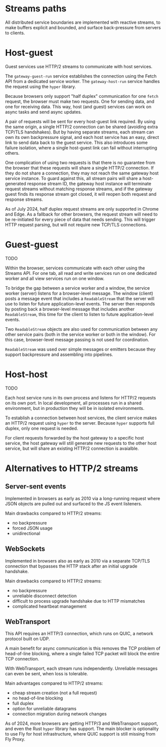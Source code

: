# Streams paths

All distributed service boundaries are implemented with reactive streams, to make buffers explicit and bounded, and surface back-pressure from servers to clients.

# Host-guest

Guest services use HTTP/2 streams to communicate with host services.

The `gateway-guest-run` service establishes the connection using the Fetch API from a dedicated service worker. The `gateway-host-run` service handles the request using the `hyper` library.

Because browsers only support "half duplex" communication for one `fetch` request, the browser must make two requests. One for sending data, and one for receiving data. This way, host (and guest) services can work on async tasks and send async updates.

A pair of requests will be sent for every host-guest link required. By using the same origin, a single HTTP/2 connection can be shared (avoiding extra TCP/TLS handshakes). But by having separate streams, each stream can own its own backpressure signal, and each host service has an easy, direct link to send data back to the guest service. This also introduces some failure isolation, where a single host-guest link can fail without interrupting others.

One complication of using two requests is that there is no guarantee from the browser that these requests will share a single HTTP/2 connection. If they do not share a connection, they may not reach the same gateway host service instance. To guard against this, all stream pairs will share a host-generated response stream ID, the gateway host instance will terminate request streams without matching response streams, and if the gateway guest finds its response stream got closed, it will reopen both request and response streams.

As of July 2024, half duplex request streams are only supported in Chrome and Edge. As a fallback for other browsers, the request stream will need to be re-initiated for every piece of data that needs sending. This will trigger HTTP request parsing, but will not require new TCP/TLS connections.

# Guest-guest

TODO

Within the browser, services communicate with each other using the Streams API. For one tab, all read and write services run on one dedicated worker and all view services run on one window.

To bridge the gap between a service worker and a window, the service worker (server) listens for a browser-level message. The window (client) posts a message event that includes a `ReadableStream` that the server will use to listen for future application-level events. The server then responds by posting back a browser-level message that includes another `ReadableStream`, this time for the client to listen to future application-level events.

Two `ReadableStream` objects are also used for communication between any other service pairs (both in the service worker or both in the window). For this case, browser-level message passing is not used for coordination.

`ReadableStream` was used over simple messages or emitters because they support backpressure and assembling into pipelines.

# Host-host

TODO

Each host service runs in its own process and listens for HTTP/2 requests on its own port. In local development, all processes run in a shared environment, but in production they will be in isolated environments.

To establish a connection between host services, the client service makes an HTTP/2 request using `hyper` to the server. Because `hyper` supports full duplex, only one request is needed.

For client requests forwarded by the host gateway to a specific host service, the host gateway will still generate new requests to the other host service, but will share an existing HTTP/2 connection is avaialble.

# Alternatives to HTTP/2 streams

## Server-sent events

Implemented in browsers as early as 2010 via a long-running request where JSON objects are pulled out and surfaced to the JS event listeners.

Main drawbacks compared to HTTP/2 streams:

- no backpressure
- forced JSON usage
- unidirectional

## WebSockets

Implemented in browsers also as early as 2010 via a separate TCP/TLS connection that bypasses the HTTP stack after an initial upgrade handshake.

Main drawbacks compared to HTTP/2 streams:

- no backpressure
- unreliable disconnect detection
- difficult to process upgrade handshake due to HTTP mismatches
- complicated heartbeat management

## WebTransport

This API requires an HTTP/3 connection, which runs on QUIC, a network protocol built on UDP.

A main benefit for async communication is this removes the TCP problem of head-of-line blocking, where a single failed TCP packet will block the entire TCP connection.

With WebTransport, each stream runs independently. Unreliable messages can even be sent, when loss is tolerable.

Main advantages compared to HTTP/2 streams:

- cheap stream creation (not a full request)
- no head-of-line blocking
- full duplex
- option for unreliable datagrams
- connection migration during network changes

As of 2024, more browsers are getting HTTP/3 and WebTransport support, and even the Rust `hyper` library has support. The main blocker is optionality to use Fly for host infrastructure, where QUIC support is still missing from Fly Proxy.

